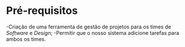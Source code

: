 # Pré-requisitos 

-Criação de uma ferramenta de gestão de projetos para os times de _Software_ e _Design_;
-Permitir que o nosso sistema adicione tarefas para ambos os times.  
